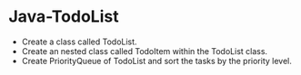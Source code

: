 # Java-TodoList

- Create a class called TodoList.
- Create an nested class called TodoItem within the TodoList class.
- Create PriorityQueue<TodoItem> of TodoList and sort the tasks by the priority level.
